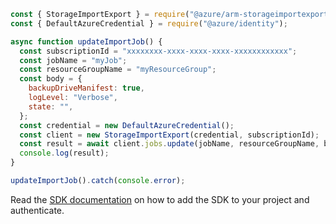 ```javascript
const { StorageImportExport } = require("@azure/arm-storageimportexport");
const { DefaultAzureCredential } = require("@azure/identity");

async function updateImportJob() {
  const subscriptionId = "xxxxxxxx-xxxx-xxxx-xxxx-xxxxxxxxxxxx";
  const jobName = "myJob";
  const resourceGroupName = "myResourceGroup";
  const body = {
    backupDriveManifest: true,
    logLevel: "Verbose",
    state: "",
  };
  const credential = new DefaultAzureCredential();
  const client = new StorageImportExport(credential, subscriptionId);
  const result = await client.jobs.update(jobName, resourceGroupName, body);
  console.log(result);
}

updateImportJob().catch(console.error);
```

Read the [SDK documentation](https://github.com/Azure/azure-sdk-for-js/blob/%40azure%2Farm-storageimportexport_2.0.1/sdk/storageimportexport/arm-storageimportexport/README.md) on how to add the SDK to your project and authenticate.
